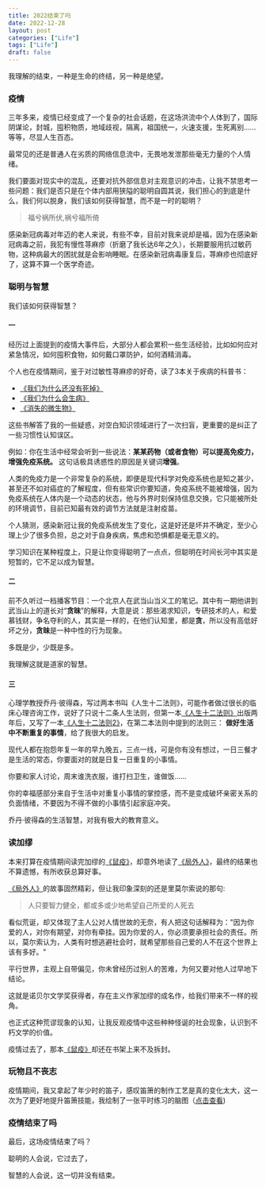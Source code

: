 ```yaml
---
title: 2022结束了吗
date: 2022-12-28
layout: post
categories: ["Life"]
tags: ["Life"]
draft: false
---
```


我理解的结束，一种是生命的终结，另一种是绝望。

### 疫情

三年多来，疫情已经变成了一个复杂的社会话题，在这场洪流中个人体到了，国际阴谋论，封城，囤积物质，地域歧视，隔离，祖国统一，火速支援，生死离别......等等，尽显人生百态。

最常见的还是普通人在劣质的网络信息流中，无畏地发泄那些毫无力量的个人情绪。

我们要面对现实中的混乱，还要对抗外部信息对主观意识的冲击，让我不禁思考一些问题：我们是否只是在个体内部用狭隘的聪明自圆其说，我们担心的到底是什么，我们何以脱身，我们该如何获得智慧，而不是一时的聪明？


> 福兮祸所伏,祸兮福所倚


感染新冠病毒对年迈的老人来说，有些不幸，目前对我来说却是福，因为在感染新冠病毒之前，我犯有慢性荨麻疹（折磨了我长达6年之久），长期要服用抗过敏药物，这种病最大的困扰就是会影响睡眠。在感染新冠病毒康复后，荨麻疹也彻底好了，这算不算一个医学奇迹。

### 聪明与智慧

我们该如何获得智慧？

#### 一

经历过上面提到的疫情大事件后，大部分人都会累积一些生活经验，比如如何应对紧急情况，如何囤积食物，如何戴口罩防护，如何酒精消毒。

个人也在疫情期间，鉴于对过敏性荨麻疹的好奇，读了3本关于疾病的科普书：

- [《我们为什么还没有死掉》](https://book.douban.com/subject/34835117/)
- [《我们为什么会生病》](https://book.douban.com/subject/30164677/)
- [《消失的微生物》](https://book.douban.com/subject/26837082/)

这些书解答了我的一些疑惑，对空白知识领域进行了一次扫盲，更重要的是纠正了一些习惯性认知误区。

例如：你在生活中经常会听到一些说法：**某某药物（或者食物）可以提高免疫力，增强免疫系统。** 这句话极具诱惑性的原因是关键词**增强**。

人类的免疫力是一个非常复杂的系统，即便是现代科学对免疫系统也是知之甚少，甚至还不如对癌症的了解程度，但有些常识你要知道，免疫系统不能被增强，因为免疫系统在人体内是一个动态的状态，他与外界时刻保持信息交换，它只能被所处的环境调节，目前已知最有效的调节方法就是注射疫苗。

个人猜测，感染新冠让我的免疫系统发生了变化，这是好还是坏并不确定，至少心理上少了很多负担，总之对于自身疾病，焦虑和恐惧都是毫无意义的。

学习知识在某种程度上，只是让你变得聪明了一点点，但聪明在时间长河中其实是短暂的，它不足以成为智慧。

#### 二

前不久听过一档播客节目：一个北京人在武当山当义工的笔记。其中有一期他讲到武当山上的道长对“**贪昧**”的解释，大意是说：那些渴求知识，专研技术的人，和爱慕钱财，争名夺利的人，其实是一样的，在他们认知里，都是**贪**，所以没有高低好坏之分，**贪昧**是一种中性的行为现象。

多既是少，少既是多。

我理解这就是道家的智慧。

#### 三

心理学教授乔丹·彼得森，写过两本书叫《人生十二法则》，可能作者做过很长的临床心理咨询工作，说好了只说十二条人生法则，但第一本[《人生十二法则》](https://book.douban.com/subject/34870933/)出版两年后，又写了一本[《人生十二法则2》](https://book.douban.com/subject/35811557/)，在第二本法则中提到的法则三： **做好生活中不断重复的事情**，给了我很大的启发。

现代人都在抱怨年复一年的早九晚五，三点一线，可是你有没有想过，一日三餐才是生活的常态，你要面对的就是日复一日重复的小事情。

你要和家人讨论，周末谁洗衣服，谁打扫卫生，谁做饭......

你的幸福感部分来自于生活中对重复小事情的掌控感，而不是变成破坏亲密关系的负面情绪，不要因为不得不做的小事情引起家庭冲突。

乔丹·彼得森的生活智慧，对我有极大的教育意义。

### 读加缪

本来打算在疫情期间读完加缪的[《鼠疫》](https://book.douban.com/subject/24257229/)，却意外地读了[《局外人》](https://book.douban.com/subject/35308997/)，最终的结果也不算遗憾，有所收获总算好事。

[《局外人》](https://book.douban.com/subject/35308997/)的故事固然精彩，但让我印象深刻的还是里莫尔索说的那句:

> 人只要智力健全，都或多或少地希望自己所爱的人死去

看似荒诞，却又体现了主人公对人情世故的无奈，有人把这句话解释为："因为你爱的人，对你有期望，对你有牵挂。因为你爱的人，你必须要承担社会的责任。所以，莫尔索认为，人类有时想逃避社会时，就希望那些自己爱的人不在这个世界上该有多好。"

平行世界，主观上自带偏见，你未曾经历过别人的苦难，为何又要对他人过早地下结论。

这就是诺贝尔文学奖获得者，存在主义作家加缪的成名作，给我们带来不一样的视角。

也正式这种荒谬现象的认知，让我反观疫情中这些种种怪诞的社会现象，认识到不朽文学的价值。

疫情过去了，那本[《鼠疫》](https://book.douban.com/subject/24257229/)却还在书架上来不及拆封。

### 玩物且不丧志

疫情期间，我又拿起了年少时的笛子，感叹笛箫的制作工艺是真的变化太大，这一次为了更好地提升笛箫技能，我绘制了一张平时练习的脑图（[点击查看](https://www.processon.com/view/link/63c284563a516b02683edc48))

### 疫情结束了吗

最后，这场疫情结束了吗？

聪明的人会说，它过去了，

智慧的人会说，这一切并没有结束。
